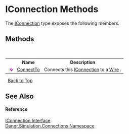 # IConnection Methods
 

The <a href="T_Dangr_Simulation_Connections_IConnection">IConnection</a> type exposes the following members.


## Methods
&nbsp;<table><tr><th></th><th>Name</th><th>Description</th></tr><tr><td>![Public method](media/pubmethod.gif "Public method")</td><td><a href="M_Dangr_Simulation_Connections_IConnection_ConnectTo">ConnectTo</a></td><td>
Connects this <a href="T_Dangr_Simulation_Connections_IConnection">IConnection</a> to a <a href="T_Dangr_Simulation_Connections_Wire">Wire</a> .</td></tr></table>&nbsp;
<a href="#iconnection-methods">Back to Top</a>

## See Also


#### Reference
<a href="T_Dangr_Simulation_Connections_IConnection">IConnection Interface</a><br /><a href="N_Dangr_Simulation_Connections">Dangr.Simulation.Connections Namespace</a><br />